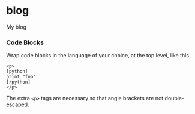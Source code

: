blog
====

My blog

### Code Blocks

Wrap code blocks in the language of your choice, at the top level, like this

    <p>
    [python]
    print "foo"
    [/python]
    </p>

The extra `<p>` tags are necessary so that angle brackets are not
double-escaped.

